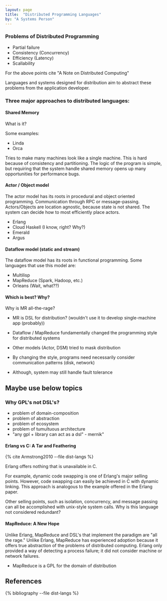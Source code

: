 ```yaml
---
layout: page
title:  "Distributed Programming Languages"
by: "A Systems Person"
---
```


### Problems of Distributed Programming

* Partial failure
* Consistency (Concurrency)
* Efficiency (Latency)
* Scallability

For the above points cite "A Note on Distributed Computing"

Languages and systems designed for distribution aim to abstract these problems from the application developer.


### Three major approaches to distributed languages:

#### Shared Memory

What is it?

Some examples:

* Linda
* Orca

Tries to make many machines look like a single machine.
This is hard because of consistency and partitioning.
The logic of the program is simple, but requiring that the system handle shared memory opens up many opportunities for performance bugs.

#### Actor / Object model

The actor model has its roots in procedural and object oriented programming.
Communication through RPC or message-passing.
Actors/Objects are location agnostic, because state is not shared.
The system can decide how to most efficiently place actors.

* Erlang
* Cloud Haskell (I know, right? Why?)
* Emerald
* Argus

#### Dataflow model (static and stream)

The dataflow model has its roots in functional programming.
Some languages that use this model are:

* Multilisp
* MapReduce (Spark, Hadoop, etc.)
* Orleans (Wait, what??)

#### Which is best? Why?

Why is MR all-the-rage?

* MR is DSL for distribution? (wouldn't use it to develop single-machine app (probably))

* Dataflow / MapReduce fundamentally changed the programming style for distributed systems
* Other models (Actor, DSM) tried to mask distribution
* By changing the style, programs need necessarily consider communication patterns (disk, network)
* Although, system may still handle fault tolerance

## Maybe use below topics

### Why GPL's not DSL's?

* problem of domain-composition
* problem of abstraction
* problem of ecosystem
* problem of tumultuous architecture
* "any gpl + library can act as a dsl" - mernik"

#### Erlang vs C: A Tar and Feathering

{% cite Armstrong2010 --file dist-langs %}

Erlang offers nothing that is unavailable in C.

For example, dynamic code swapping is one of Erlang's major selling points.
However, code swapping can easily be achieved in C with dynamic linking.
This approach is analogous to the example offered in the Erlang paper.

Other selling points, such as isolation, concurrency, and message passing can all be accomplished with unix-style system calls.
Why is this language not considered redundant?

#### MapReduce: A New Hope

Unlike Erlang, MapReduce and DSL's that implement the paradigm are "all the rage."
Unlike Erlang, MapReduce has experienced adoption because it offers true abstraction of the problems of distributed computing.
Erlang only provided a way of detecting a process failure; it did not consider machine or network failures.

* MapReduce is a GPL for the domain of distribution

## References

{% bibliography --file dist-langs %}
